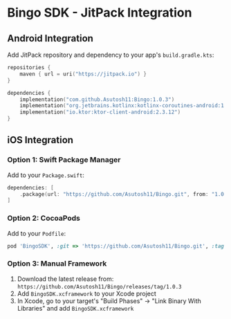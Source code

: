 # Bingo SDK - JitPack Integration

## Android Integration

Add JitPack repository and dependency to your app's `build.gradle.kts`:

```kotlin
repositories {
    maven { url = uri("https://jitpack.io") }
}

dependencies {
    implementation("com.github.Asutosh11:Bingo:1.0.3")
    implementation("org.jetbrains.kotlinx:kotlinx-coroutines-android:1.7.3")
    implementation("io.ktor:ktor-client-android:2.3.12")
}
```

## iOS Integration

### Option 1: Swift Package Manager

Add to your `Package.swift`:

```swift
dependencies: [
    .package(url: "https://github.com/Asutosh11/Bingo.git", from: "1.0.3")
]
```

### Option 2: CocoaPods

Add to your `Podfile`:

```ruby
pod 'BingoSDK', :git => 'https://github.com/Asutosh11/Bingo.git', :tag => '1.0.3'
```

### Option 3: Manual Framework

1. Download the latest release from: `https://github.com/Asutosh11/Bingo/releases/tag/1.0.3`
2. Add `BingoSDK.xcframework` to your Xcode project
3. In Xcode, go to your target's "Build Phases" → "Link Binary With Libraries" and add `BingoSDK.xcframework`
